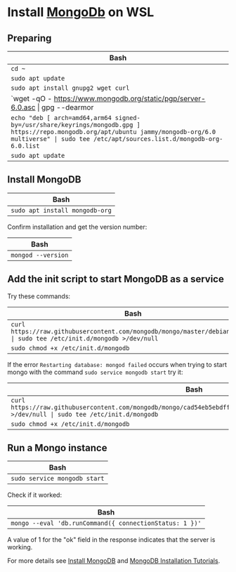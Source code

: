 # Install [MongoDb](https://www.mongodb.com/) on WSL

## Preparing

| Bash |
| ---- |
| `cd ~` |
| `sudo apt update` |
| `sudo apt install gnupg2 wget curl` |
| `wget -qO - https://www.mongodb.org/static/pgp/server-6.0.asc \|  gpg --dearmor | sudo tee /usr/share/keyrings/mongodb.gpg > /dev/null` |
| `echo "deb [ arch=amd64,arm64 signed-by=/usr/share/keyrings/mongodb.gpg ] https://repo.mongodb.org/apt/ubuntu jammy/mongodb-org/6.0 multiverse" \| sudo tee /etc/apt/sources.list.d/mongodb-org-6.0.list` |
| `sudo apt update` |

## Install MongoDB

| Bash |
| ---- |
| `sudo apt install mongodb-org` |

Confirm installation and get the version number:

| Bash |
| ---- |
| `mongod --version` |

## Add the init script to start MongoDB as a service

Try these commands:

| Bash |
| ---- |
| `curl https://raw.githubusercontent.com/mongodb/mongo/master/debian/init.d \| sudo tee /etc/init.d/mongodb >/dev/null` |
| `sudo chmod +x /etc/init.d/mongodb` |

If the error `Restarting database: mongod failed` occurs when trying to start mongo with the command `sudo service mongodb start` try it:

| Bash |
| ---- |
| `curl https://raw.githubusercontent.com/mongodb/mongo/cad54eb5ebdff24ecec53b56788cd151d8d64272/debian/init.d >/dev/null \| sudo tee /etc/init.d/mongodb` |
| `sudo chmod +x /etc/init.d/mongodb` |

## Run a Mongo instance

| Bash |
| ---- |
| `sudo service mongodb start` |

Check if it worked:

| Bash |
| ---- |
| `mongo --eval 'db.runCommand({ connectionStatus: 1 })'` |

A value of 1 for the "ok" field in the response indicates that the server is working.

For more details see [Install MongoDB](https://learn.microsoft.com/en-us/windows/wsl/tutorials/wsl-database#install-mongodb) and [MongoDB Installation Tutorials](https://www.mongodb.com/docs/manual/installation/#mongodb-installation-tutorials).
